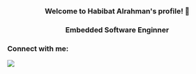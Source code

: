 
<h3 align = "center">
Welcome to Habibat Alrahman's profile! 👋
<h3 align = "center">
Embedded Software Enginner 

  ### Connect with me:
  <a href = "https://www.linkedin.com/in/habibat-alrahman-ashraf-78b633224" target = "_blank"><img src="https://img.shields.io/badge/-Habibat%20Alrahman%20ashraf-0077B5?style=for-the-badge&logo=Linkedin&logoColor=white"/></a>

